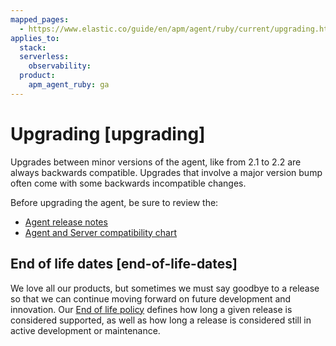 ```yaml
---
mapped_pages:
  - https://www.elastic.co/guide/en/apm/agent/ruby/current/upgrading.html
applies_to:
  stack:
  serverless:
    observability:
  product:
    apm_agent_ruby: ga
---
```


# Upgrading [upgrading]

Upgrades between minor versions of the agent, like from 2.1 to 2.2 are always backwards compatible. Upgrades that involve a major version bump often come with some backwards incompatible changes.

Before upgrading the agent, be sure to review the:

* [Agent release notes](/release-notes/index.md)
* [Agent and Server compatibility chart](docs-content://solutions/observability/apps/apm-agent-compatibility.md)


## End of life dates [end-of-life-dates]

We love all our products, but sometimes we must say goodbye to a release so that we can continue moving forward on future development and innovation. Our [End of life policy](https://www.elastic.co/support/eol) defines how long a given release is considered supported, as well as how long a release is considered still in active development or maintenance.

